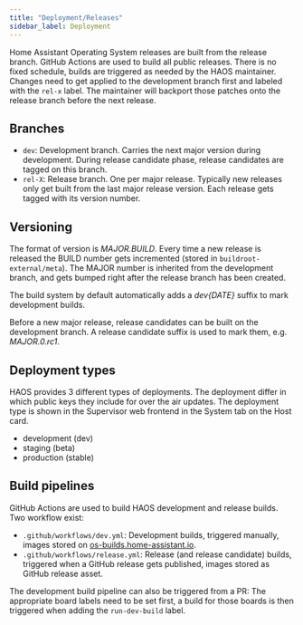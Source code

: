 ```yaml
---
title: "Deployment/Releases"
sidebar_label: Deployment
---
```


Home Assistant Operating System releases are built from the release branch. GitHub Actions are used to build all public releases. There is no fixed schedule, builds are triggered as needed by the HAOS maintainer. Changes need to get applied to the development branch first and labeled with the `rel-x` label. The maintainer will backport those patches onto the release branch before the next release.

## Branches

- `dev`: Development branch. Carries the next major version during development. During release candidate phase, release candidates are tagged on this branch.
- `rel-X`: Release branch. One per major release. Typically new releases only get built from the last major release version. Each release gets tagged with its version number.

## Versioning

The format of version is *MAJOR.BUILD*. Every time a new release is released the BUILD number gets incremented (stored in `buildroot-external/meta`). The MAJOR number is inherited from the development branch, and gets bumped right after the release branch has been created.

The build system by default automatically adds a *dev{DATE}* suffix to mark development builds.

Before a new major release, release candidates can be built on the development branch. A release candidate suffix is used to mark them, e.g. *MAJOR.0.rc1*.

## Deployment types

HAOS provides 3 different types of deployments. The deployment differ in which public keys they include for over the air updates. The deployment type is shown in the Supervisor web frontend in the System tab on the Host card.

- development (dev)
- staging (beta)
- production (stable)

## Build pipelines

GitHub Actions are used to build HAOS development and release builds. Two workflow exist:

- `.github/workflows/dev.yml`: Development builds, triggered manually, images stored on [os-builds.home-assistant.io](https://os-builds.home-assistant.io/).
- `.github/workflows/release.yml`: Release (and release candidate) builds, triggered when a GitHub release gets published, images stored as GitHub release asset.

The development build pipeline can also be triggered from a PR: The appropriate board labels need to be set first, a build for those boards is then triggered when adding the `run-dev-build` label.
